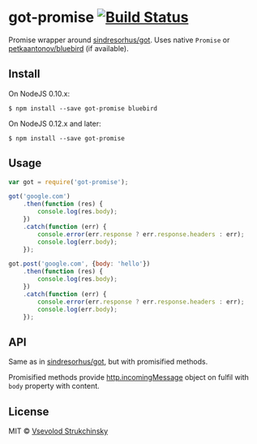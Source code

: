 # got-promise [![Build Status](https://travis-ci.org/floatdrop/got-promise.svg?branch=master)](https://travis-ci.org/floatdrop/got-promise)

Promise wrapper around [sindresorhus/got](https://github.com/sindresorhus/got). Uses native `Promise` or [petkaantonov/bluebird](https://github.com/petkaantonov/bluebird) (if available).

## Install

On NodeJS 0.10.x:

```
$ npm install --save got-promise bluebird
```

On NodeJS 0.12.x and later:

```
$ npm install --save got-promise
```

## Usage

```js
var got = require('got-promise');

got('google.com')
	.then(function (res) {
		console.log(res.body);
	})
	.catch(function (err) {
		console.error(err.response ? err.response.headers : err);
		console.log(err.body);
	});

got.post('google.com', {body: 'hello'})
	.then(function (res) {
		console.log(res.body);
	})
	.catch(function (err) {
		console.error(err.response ? err.response.headers : err);
		console.log(err.body);
	});

```


## API

Same as in [sindresorhus/got](https://github.com/sindresorhus/got), but with promisified methods.

Promisified methods provide [http.incomingMessage](https://nodejs.org/api/http.html#http_http_incomingmessage) object on fulfil with `body` property with content.

## License

MIT © [Vsevolod Strukchinsky](http://github.com/floatdrop)

